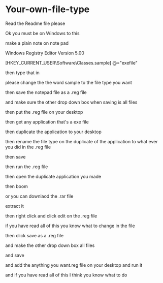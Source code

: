 # Your-own-file-type
Read the Readme file please

Ok you must be on Windows to this

make a plain note on note pad 


Windows Registry Editor Version 5.00

[HKEY_CURRENT_USER\Software\Classes\.sample]
@="exefile"

then type that in

please change the the word sample to the file type you want

then save the notepad file as a .reg file 

and make sure the other drop down box when saving is all files

then put the .reg file on your desktop 

then get any application that's a exe file

then duplicate the application to your desktop

then rename the file type on the duplicate of the application to what ever you did in the .reg file 

then save

then run the .reg file 

then open the duplicate application you made 

then boom

or you can downlaod the .rar file

extract it

then right click and click edit on the .reg file

if you have read all of this you know what to change in the file

then click save as a .reg file 

and make the other drop down box all files 

and save

and add the anything you want.reg file on your desktop and run it

and if you have read all of this I think you know what to do 
